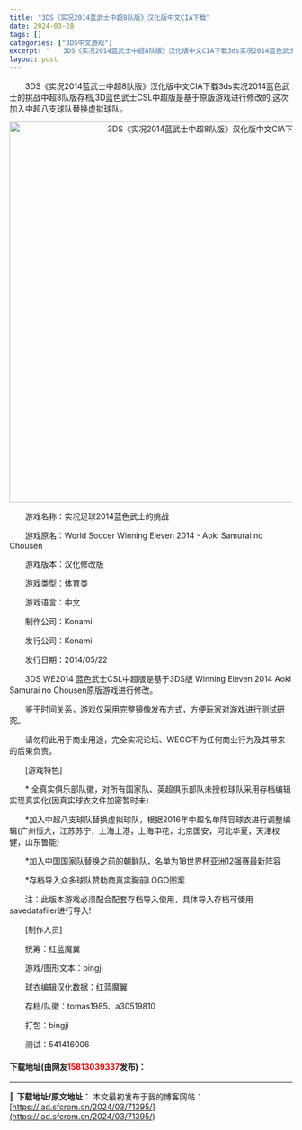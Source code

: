 ```yaml
---
title: "3DS《实况2014蓝武士中超8队版》汉化版中文CIA下载"
date: 2024-03-28
tags: []
categories: ["3DS中文游戏"]
excerpt: "　　3DS《实况2014蓝武士中超8队版》汉化版中文CIA下载3ds实况2014蓝色武士的挑战中超8队版存档,3D蓝色武士CSL中超版是基于原版游戏进行修改的,这次加入中超八支球队替换虚拟球队。 　　游戏名称：实况足球2014蓝色武士的挑战 　　游戏原名：World Soccer Winning E&hellip;"
layout: post
---
```


 <p>　　3DS《实况2014蓝武士中超8队版》汉化版中文CIA下载3ds实况2014蓝色武士的挑战中超8队版存档,3D蓝色武士CSL中超版是基于原版游戏进行修改的,这次加入中超八支球队替换虚拟球队。</p> <p align="center"><img align="" border="0" src="https://lad.sfcrom.cn/wp-content/uploads/2024/03/20240328_66054689397b8.webp" width="677" alt="3DS《实况2014蓝武士中超8队版》汉化版中文CIA下载" /></p> <p>　　游戏名称：实况足球2014蓝色武士的挑战</p> <p>　　游戏原名：World Soccer Winning Eleven 2014 - Aoki Samurai no Chousen</p> <p>　　游戏版本：汉化修改版</p> <p>　　游戏类型：体育类</p> <p>　　游戏语言：中文</p> <p>　　制作公司：Konami</p> <p>　　发行公司：Konami</p> <p>　　发行日期：2014/05/22</p> <p>　　3DS WE2014 蓝色武士CSL中超版是基于3DS版 Winning Eleven 2014 Aoki Samurai no Chousen原版游戏进行修改。</p> <p>　　鉴于时间关系，游戏仅采用完整镜像发布方式，方便玩家对游戏进行测试研究。</p> <p>　　请勿将此用于商业用途，完全实况论坛、WECG不为任何商业行为及其带来的后果负责。</p> <p>　　[游戏特色]</p> <p>　　* 全真实俱乐部队徽，对所有国家队、英超俱乐部队未授权球队采用存档编辑实现真实化(因真实球衣文件加密暂时未)</p> <p>　　*加入中超八支球队替换虚拟球队，根据2016年中超名单阵容球衣进行调整编辑(广州恒大，江苏苏宁，上海上港，上海申花，北京国安，河北华夏，天津权健，山东鲁能)</p> <p>　　*加入中国国家队替换之前的朝鲜队，名单为18世界杯亚洲12强赛最新阵容</p> <p>　　*存档导入众多球队赞助商真实胸前LOGO图案</p> <p>　　注：此版本游戏必须配合配套存档导入使用，具体导入存档可使用savedatafiler进行导入!</p> <p>　　[制作人员]</p> <p>　　统筹：红蓝魔翼</p> <p>　　游戏/图形文本：bingji</p> <p>　　球衣编辑汉化数据：红蓝魔翼</p> <p>　　存档/队徽：tomas1985、a30519810</p> <p>　　打包：bingji</p> <p>　　测试：541416006</p> <p><h4>下载地址(由网友<font color="red">15813039337</font>发布)：</h4></p> 

---
📖 **下载地址/原文地址：** 本文最初发布于我的博客网站：[https://lad.sfcrom.cn/2024/03/71395/](https://lad.sfcrom.cn/2024/03/71395/)
